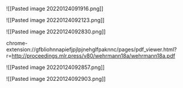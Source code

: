 ![[Pasted image 20220124091916.png]]


![[Pasted image 20220124092123.png]]

![[Pasted image 20220124092830.png]]

chrome-extension://gfbliohnnapiefjpjlpjnehglfpaknnc/pages/pdf_viewer.html?r=http://proceedings.mlr.press/v80/wehrmann18a/wehrmann18a.pdf


![[Pasted image 20220124092857.png]]


![[Pasted image 20220124092903.png]]